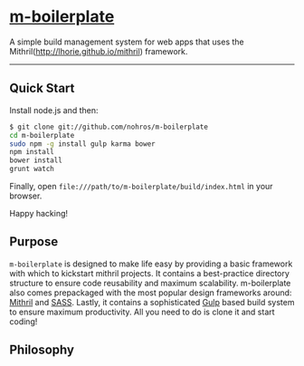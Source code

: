 # [m-boilerplate](http://nohros.com/m-boilerplate)

A simple build management system for web apps that uses the Mithril(http://lhorie.github.io/mithril) framework.

***

## Quick Start

Install node.js and then:

```sh
$ git clone git://github.com/nohros/m-boilerplate
cd m-boilerplate
sudo npm -g install gulp karma bower
npm install
bower install
grunt watch
```

Finally, open `file:///path/to/m-boilerplate/build/index.html` in your browser.

Happy hacking!

## Purpose

`m-boilerplate` is designed to make life easy by providing a basic framework with which to kickstart mithril projects. It contains a best-practice directory structure to ensure code reusability and maximum scalability. m-boilerplate also comes prepackaged with the most popular design frameworks around: [Mithril](http://lhorie.github.io/mithril) and [SASS](http://sass-lang.com/). Lastly, it contains a sophisticated [Gulp](http://gulpjs.cpm) based build system to ensure maximum productivity. All you need to do is clone it and start coding!

## Philosophy